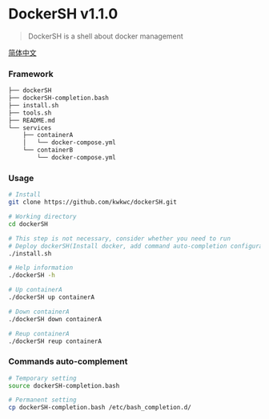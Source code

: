# DockerSH v1.1.0

> DockerSH is a shell about docker management

[简体中文](README.zh-CN.md)

### Framework
```bash
├── dockerSH
├── dockerSH-completion.bash
├── install.sh
├── tools.sh
├── README.md
└── services
    ├── containerA
    │   └── docker-compose.yml
    └── containerB
        └── docker-compose.yml
```

### Usage
```bash
# Install
git clone https://github.com/kwkwc/dockerSH.git

# Working directory
cd dockerSH

# This step is not necessary, consider whether you need to run
# Deploy dockerSH(Install docker, add command auto-completion configuration)
./install.sh

# Help information
./dockerSH -h

# Up containerA
./dockerSH up containerA

# Down containerA
./dockerSH down containerA

# Reup containerA
./dockerSH reup containerA
```

### Commands auto-complement
```bash
# Temporary setting
source dockerSH-completion.bash

# Permanent setting
cp dockerSH-completion.bash /etc/bash_completion.d/
```
